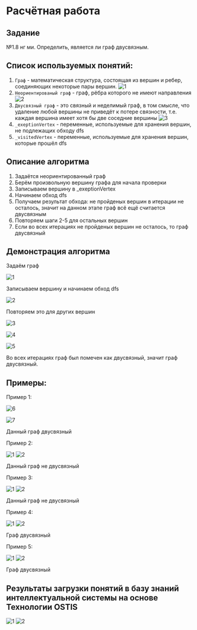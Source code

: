 # Расчётная работа

## Задание
№1.8 нг ми. Определить, является ли граф двусвязным. 

## Список используемых понятий:

1. `Граф` - математическая структура, состоящая из вершин и ребер, соединяющих некоторые пары вершин. ![1](https://github.com/iis-32170x/RPIIS/blob/Давыдов_Р/sem2/img/изображение_2024-06-01_132051346.png)
2. `Неориентированый граф` - граф, рёбра которого не имеют направления ![2](https://github.com/iis-32170x/RPIIS/blob/Давыдов_Р/sem2/img/изображение_2024-06-01_132207606.png)
3. `Двусвязный граф` - это связный и неделимый граф, в том смысле, что удаление любой вершины не приведёт к потере связности, т.е. каждая вершина имеет хотя бы две соседние вершины ![3](https://github.com/iis-32170x/RPIIS/blob/Давыдов_Р/sem2/img/изображение_2024-06-01_135340235.png)
4. `_exeptionVertex` - переменные, используемые для хранения вершин, не подлежащих обходу dfs
5. `_visitedVertex` - переменные, используемые для хранения вершин, которые прошёл dfs

## Описание алгоритма

1. Задаётся неориентированный граф
2. Берём произвольную вершину графа для начала проверки
3. Записываем вершину в _exeptionVertex
4. Начинаем обход dfs
5. Получаем результат обхода: не пройденых вершин в итерации не осталось, значит на данном этапе граф всё ещё считается двусвязным
6. Повторяем шаги 2-5 для остальных вершин
7. Если во всех итерациях не пройденых вершин не осталось, то граф двусвязный

## Демонстрация алгоритма

Задаём граф 

![1](https://github.com/iis-32170x/RPIIS/blob/Давыдов_Р/sem2/img/изображение_2024-05-31_173917723.png)

Записываем вершину и начинаем обход dfs

![2](https://github.com/iis-32170x/RPIIS/blob/Давыдов_Р/sem2/img/изображение_2024-05-31_173925802.png)

Повторяем это для других вершин

![3](https://github.com/iis-32170x/RPIIS/blob/Давыдов_Р/sem2/img/изображение_2024-05-31_173935120.png)

![4](https://github.com/iis-32170x/RPIIS/blob/Давыдов_Р/sem2/img/изображение_2024-05-31_173944760.png)

![5](https://github.com/iis-32170x/RPIIS/blob/Давыдов_Р/sem2/img/изображение_2024-05-31_173955760.png)

Во всех итерациях граф был помечен как двусвязный, значит граф двусвязный.

## Примеры:

Пример 1:

![6](https://github.com/iis-32170x/RPIIS/blob/Давыдов_Р/sem2/img/изображение_2024-05-31_174146616.png)

![7](https://github.com/iis-32170x/RPIIS/blob/Давыдов_Р/sem2/img/изображение_2024-05-31_174158924.png)

Данный граф двусвязный

Пример 2:

![1](https://github.com/iis-32170x/RPIIS/blob/Давыдов_Р/sem2/img/изображение_2024-05-31_174212406.png)
![2](https://github.com/iis-32170x/RPIIS/blob/Давыдов_Р/sem2/img/изображение_2024-05-31_174221591.png)

Данный граф не двусвязный

Пример 3:

![1](https://github.com/iis-32170x/RPIIS/blob/Давыдов_Р/sem2/img/изображение_2024-05-31_174246941.png)
![2](https://github.com/iis-32170x/RPIIS/blob/Давыдов_Р/sem2/img/изображение_2024-05-31_174257741.png)

Данный граф не двусвязный

Пример 4:

![1](https://github.com/iis-32170x/RPIIS/blob/Давыдов_Р/sem2/img/изображение_2024-05-31_174313432.png)
![2](https://github.com/iis-32170x/RPIIS/blob/Давыдов_Р/sem2/img/изображение_2024-05-31_174324805.png)

Граф двусвязный

Пример 5:

![1](https://github.com/iis-32170x/RPIIS/blob/Давыдов_Р/sem2/img/изображение_2024-05-31_174353725.png)
![2](https://github.com/iis-32170x/RPIIS/blob/Давыдов_Р/sem2/img/изображение_2024-05-31_174405695.png)

Граф двусвязный

## Результаты загрузки понятий в базу знаний интеллектуальной системы на основе Технологии OSTIS

![1](https://github.com/iis-32170x/RPIIS/blob/Давыдов_Р/sem2/img/изображение_2024-06-01_183845275.png)
![2](https://github.com/iis-32170x/RPIIS/blob/Давыдов_Р/sem2/img/изображение_2024-06-01_183911502.png)
